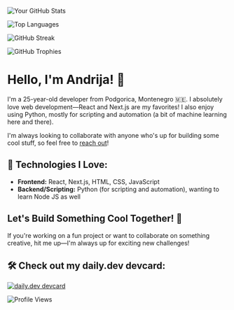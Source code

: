 ![Your GitHub Stats](https://github-readme-stats.vercel.app/api?username=andrijadragojevic&show_icons=true&theme=radical&hide_border=true&card_width=800)

![Top Languages](https://github-readme-stats.vercel.app/api/top-langs/?username=andrijadragojevic&layout=compact&theme=radical&hide_border=true&card_width=800)

![GitHub Streak](https://github-readme-streak-stats.herokuapp.com/?user=andrijadragojevic&theme=radical&hide_border=true&card_width=800)


![GitHub Trophies](https://github-profile-trophy.vercel.app/?username=andrijadragojevic&theme=radical&hide_border=true&card_width=800)


# Hello, I'm Andrija! 👋

I'm a 25-year-old developer from Podgorica, Montenegro 🇲🇪. I absolutely love web development—React and Next.js are my favorites! I also enjoy using Python, mostly for scripting and automation (a bit of machine learning here and there). 

I'm always looking to collaborate with anyone who's up for building some cool stuff, so feel free to [reach out](mailto:andrijadrago55@gmail.com)!

## 🔧 Technologies I Love:
- **Frontend:** React, Next.js, HTML, CSS, JavaScript
- **Backend/Scripting:** Python (for scripting and automation), wanting to learn Node JS as well
  
## Let's Build Something Cool Together! 🤝
If you're working on a fun project or want to collaborate on something creative, hit me up—I'm always up for exciting new challenges!

## 🛠 Check out my daily.dev devcard:
[![daily.dev devcard](https://api.daily.dev/devcards/v2/JML9eBLUpTQryeMQ5TIx2.png?type=wide&r=rrt)](https://app.daily.dev/andrija_dev)

![Profile Views](https://komarev.com/ghpvc/?username=andrijadragojevic&hide_border=true)
